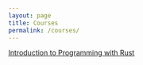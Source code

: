 ```yaml
---
layout: page
title: Courses
permalink: /courses/
---
```


[Introduction to Programming with Rust](/intro-to-programming-rust/)